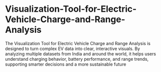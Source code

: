 # Visualization-Tool-for-Electric-Vehicle-Charge-and-Range-Analysis
The Visualization Tool for Electric Vehicle Charge and Range Analysis is designed to turn complex EV data into clear, interactive visuals. By analyzing multiple datasets from India and around the world, it helps users understand charging behavior, battery performance, and range trends, supporting smarter decisions and a more sustainable future
